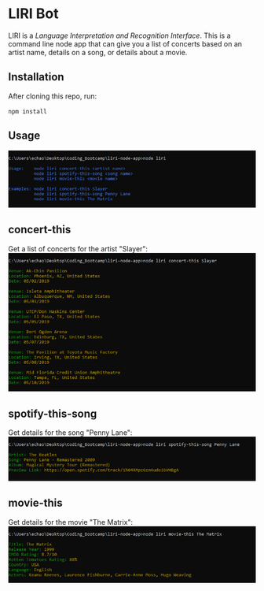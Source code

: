 # LIRI Bot
LIRI is a _Language Interpretation and Recognition Interface_. This is a command line node app that can give you a list of concerts based on an artist name, details on a song, or details about a movie.

## Installation
After cloning this repo, run:
```console
npm install
```

## Usage
![usage](images/usage-example.png)


## concert-this
Get a list of concerts for the artist "Slayer":  
![concert](images/concert-example.png)


## spotify-this-song
Get details for the song "Penny Lane":  
![spotify](images/spotify-example.png)


## movie-this
Get details for the movie "The Matrix":  
![movie](images/movie-example.png)
